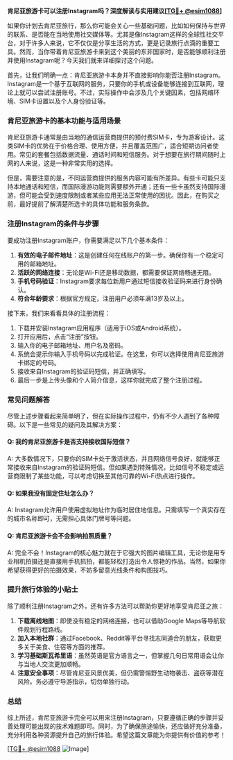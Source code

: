 **肯尼亚旅游卡可以注册Instagram吗？深度解读与实用建议[[TG💪+ @esim1088](https://t.me/s/esim1088)]**

如果你计划去肯尼亚旅行，那么你可能会关心一些基础问题，比如如何保持与世界的联系、是否能在当地使用社交媒体等。尤其是像Instagram这样的全球性社交平台，对于许多人来说，它不仅仅是分享生活的方式，更是记录旅行点滴的重要工具。然而，当你带着肯尼亚旅游卡来到这个美丽的东非国家时，是否能够顺利注册并使用Instagram呢？今天我们就来详细探讨这个问题。

首先，让我们明确一点：肯尼亚旅游卡本身并不直接影响你能否注册Instagram。Instagram是一个基于互联网的服务，只要你的手机或设备能够连接到互联网，理论上就可以尝试注册账号。不过，实际操作中会涉及几个关键因素，包括网络环境、SIM卡设置以及个人身份验证等。

### **肯尼亚旅游卡的基本功能与适用场景**

肯尼亚旅游卡通常是由当地的通信运营商提供的预付费SIM卡，专为游客设计。这类SIM卡的优势在于价格合理、使用方便，并且覆盖范围广，适合短期访问者使用。常见的套餐包括数据流量、通话时间和短信服务。对于想要在旅行期间随时上网的人来说，这是一种非常实用的选择。

但是，需要注意的是，不同运营商提供的服务内容可能有所差异。有些卡可能只支持本地通话和短信，而国际漫游功能则需要额外开通；还有一些卡虽然支持国际漫游，但可能会受到速度限制或者某些应用无法正常使用的困扰。因此，在购买之前，最好提前了解清楚所选卡的具体功能和服务条款。

### **注册Instagram的条件与步骤**

要成功注册Instagram账户，你需要满足以下几个基本条件：

1. **有效的电子邮件地址**：这是创建任何在线账户的第一步。确保你有一个稳定可用的邮箱地址。
2. **活跃的网络连接**：无论是Wi-Fi还是移动数据，都需要保证网络畅通无阻。
3. **手机号码验证**：Instagram要求每位新用户通过短信接收验证码来进行身份确认。
4. **符合年龄要求**：根据官方规定，注册用户必须年满13岁及以上。

接下来，我们来看看具体的注册流程：

1. 下载并安装Instagram应用程序（适用于iOS或Android系统）。
2. 打开应用后，点击“注册”按钮。
3. 输入你的电子邮箱地址、用户名及密码。
4. 系统会提示你输入手机号码以完成验证。在这里，你可以选择使用肯尼亚旅游卡绑定的号码。
5. 接收来自Instagram的验证码短信，并正确填写。
6. 最后一步是上传头像和个人简介信息，这样你就完成了整个注册过程。

### **常见问题解答**

尽管上述步骤看起来简单明了，但在实际操作过程中，仍有不少人遇到了各种障碍。以下是一些常见的疑问及其解决方案：

#### Q: 我的肯尼亚旅游卡是否支持接收国际短信？
A: 大多数情况下，只要你的SIM卡处于激活状态，并且网络信号良好，就能够正常接收来自Instagram的验证码短信。但如果遇到特殊情况，比如信号不稳定或运营商限制了某些功能，可以考虑切换至其他可靠的Wi-Fi热点进行操作。

#### Q: 如果我没有固定住址怎么办？
A: Instagram允许用户使用虚拟地址作为临时居住地信息。只需填写一个真实存在的城市名称即可，无需担心具体门牌号等问题。

#### Q: 肯尼亚旅游卡会不会影响拍照质量？
A: 完全不会！Instagram的核心魅力就在于它强大的图片编辑工具，无论你是用专业相机拍摄还是直接用手机抓拍，都能轻松打造出令人惊艳的作品。当然，如果你希望获得更好的拍摄效果，不妨多留意光线条件和构图技巧。

### **提升旅行体验的小贴士**

除了顺利注册Instagram之外，还有许多方法可以帮助你更好地享受肯尼亚之旅：

1. **下载离线地图**：即使没有稳定的网络连接，也可以借助Google Maps等导航软件规划行程路线。
2. **加入本地社群**：通过Facebook、Reddit等平台寻找志同道合的朋友，获取更多关于美食、住宿等方面的推荐。
3. **学习基础斯瓦希里语**：虽然英语是官方语言之一，但掌握几句日常用语会让你与当地人交流更加顺畅。
4. **注意安全事项**：尽管肯尼亚风景优美，但仍需警惕野生动物袭击、盗窃等潜在风险。务必遵守导游指示，切勿单独行动。

### **总结**

综上所述，肯尼亚旅游卡完全可以用来注册Instagram，只要遵循正确的步骤并妥善处理可能出现的技术难题即可。同时，为了确保旅途愉快，还应做好充分准备，充分利用各种资源提升自己的旅行体验。希望这篇文章能为你提供有价值的参考！

[[TG💪+ @esim1088](https://t.me/s/esim1088) ![Image](https://i.postimg.cc/4NQfJmqS/Snipaste-2025-05-13-00-14-12.png)]